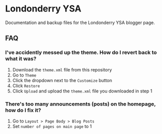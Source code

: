 # Londonderry YSA

Documentation and backup files for the Londonderry YSA blogger page.

## FAQ

### I've accidently messed up the theme. How do I revert back to what it was?

1. Download the `theme.xml` file from this repository
2. Go to `Theme`
3. Click the dropdown next to the `Customize` button
4. Click `Restore`
5. Click `Upload` and upload the `theme.xml` file you downloaded in step 1

### There's too many announcements (posts) on the homepage, how do I fix it?

1. Go to `Layout > Page Body > Blog Posts`
2. Set `number of pages on main page` to 1
